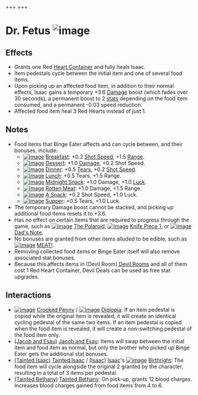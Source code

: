 +++
+++

 # Dr. Fetus ![image](/image/Dr._Fetus.png) 


Effects
---------


* Grants one Red [Heart Container](/wiki/Heart_Container "Heart Container") and fully heals Isaac.
* Item pedestals cycle between the initial item and one of several food items.
* Upon picking up an affected food item, in addition to their normal effects, Isaac gains a temporary +3.6 [Damage](/wiki/Damage "Damage") boost (which fades over 30 seconds), a permanent boost to 2 [stats](/wiki/Attributes "Attributes") depending on the food item consumed, and a permanent -0.03 speed reduction.
* Affected food item heal 3 Red Hearts instead of just 1.


Notes
-------


* Food items that Binge Eater affects and can cycle between, and their bonuses, include:
	+ [![image](/image/Breakfast.png)](/wiki/Breakfast "Breakfast") [Breakfast](/wiki/Breakfast "Breakfast"): +0.2 [Shot Speed](/wiki/Shot_Speed "Shot Speed"), +1.5 [Range](/wiki/Range "Range").
	+ [![image](/image/Dessert.png)](/wiki/Dessert "Dessert") [Dessert](/wiki/Dessert "Dessert"): +1.0 [Damage](/wiki/Damage "Damage"), +0.2 Shot Speed.
	+ [![image](/image/Dinner.png)](/wiki/Dinner "Dinner") [Dinner](/wiki/Dinner "Dinner"): +0.5 [Tears](/wiki/Tears "Tears"), +0.2 [Shot Speed](/wiki/Shot_Speed "Shot Speed").
	+ [![image](/image/Lunch.png)](/wiki/Lunch "Lunch") [Lunch](/wiki/Lunch "Lunch"): +0.5 Tears, +1.5 Range.
	+ [![image](/image/Midnight_Snack.png)](/wiki/Midnight_Snack "Midnight Snack") [Midnight Snack](/wiki/Midnight_Snack "Midnight Snack"): +1.0 Damage, +1.0 [Luck](/wiki/Luck "Luck").
	+ [![image](/image/Rotten_Meat.png)](/wiki/Rotten_Meat "Rotten Meat") [Rotten Meat](/wiki/Rotten_Meat "Rotten Meat"): +1.0 Damage, +1.5 Range.
	+ [![image](/image/A_Snack.png)](/wiki/A_Snack "A Snack") [A Snack](/wiki/A_Snack "A Snack"): +0.2 Shot Speed, +1.0 Luck.
	+ [![image](/image/Supper.png)](/wiki/Supper "Supper") [Supper](/wiki/Supper "Supper"): +0.5 Tears, +1.0 Luck.
* The temporary Damage boost cannot be stacked, and picking up additional food items resets it to +3.6.
* Has no effect on certain items that are required to progress through the game, such as [![image](/image/The_Polaroid.png)](/wiki/The_Polaroid "The Polaroid") [The Polaroid](/wiki/The_Polaroid "The Polaroid"), [![image](/image/Knife_Piece_1.png)](/wiki/Knife_Piece_1 "Knife Piece 1") [Knife Piece 1](/wiki/Knife_Piece_1 "Knife Piece 1"), or [![image](/image/Dad%27s_Note.png)](/wiki/Dad%27s_Note "Dad's Note") [Dad's Note](/wiki/Dad%27s_Note "Dad's Note").
* No bonuses are granted from other items alluded to be edible, such as [![image](/image/MEAT!.png)](/wiki/MEAT! "MEAT!") [MEAT!](/wiki/MEAT! "MEAT!").
* Removing collected food items or Binge Eater itself will also remove associated stat bonuses.
* Because this affects items in (Devil Room) [Devil Rooms](/wiki/Devil_Room "Devil Room") and all of them cost 1 Red Heart Container, Devil Deals can be used as free stat upgrades.


Interactions
--------------


* [![image](/image/Crooked_Penny.png)](/wiki/Crooked_Penny "Crooked Penny") [Crooked Penny](/wiki/Crooked_Penny "Crooked Penny") / [![image](/image/Diplopia.png)](/wiki/Diplopia "Diplopia") [Diplopia](/wiki/Diplopia "Diplopia"): If an item pedestal is copied while the original item is revealed, it will create an identical cycling pedestal of the same two items. If an item pedestal is copied when the food item is revealed, it will create a non-switching pedestal of the food item only.
* [(Jacob and Esau)](/wiki/Jacob_and_Esau "Jacob and Esau") [Jacob and Esau](/wiki/Jacob_and_Esau "Jacob and Esau"): Items will swap between the initial item and food item as normal, but only the brother who picked up Binge Eater gets the additional stat bonuses.
* [(Tainted Isaac)](/wiki/Tainted_Isaac "Tainted Isaac") [Tainted Isaac](/wiki/Tainted_Isaac "Tainted Isaac") /  [(Isaac)](/wiki/Isaac "Isaac") [Isaac](/wiki/Isaac "Isaac")'s [![image](/image/Birthright.png)](/wiki/Birthright "Birthright") [Birthright](/wiki/Birthright "Birthright"): The food item will cycle alongside the original 2 granted by the character, resulting in a total of 3 items per pedestal.
* [(Tainted Bethany)](/wiki/Tainted_Bethany "Tainted Bethany") [Tainted Bethany](/wiki/Tainted_Bethany "Tainted Bethany"): On pick-up, grants 12 blood charges. Increases blood charges gained from food items from 4 to 6.


